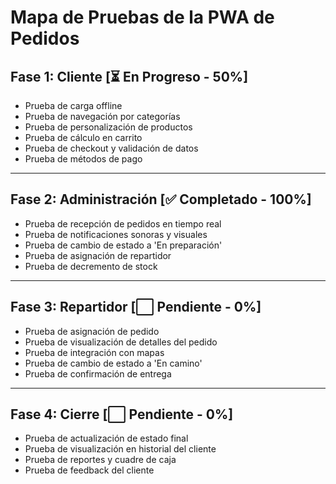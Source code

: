# Mapa de Pruebas de la PWA de Pedidos

## Fase 1: Cliente [⏳ En Progreso - 50%]

- Prueba de carga offline
- Prueba de navegación por categorías
- Prueba de personalización de productos
- Prueba de cálculo en carrito
- Prueba de checkout y validación de datos
- Prueba de métodos de pago

---

## Fase 2: Administración [✅ Completado - 100%]

- Prueba de recepción de pedidos en tiempo real
- Prueba de notificaciones sonoras y visuales
- Prueba de cambio de estado a 'En preparación'
- Prueba de asignación de repartidor
- Prueba de decremento de stock

---

## Fase 3: Repartidor [⬜ Pendiente - 0%]

- Prueba de asignación de pedido
- Prueba de visualización de detalles del pedido
- Prueba de integración con mapas
- Prueba de cambio de estado a 'En camino'
- Prueba de confirmación de entrega

---

## Fase 4: Cierre [⬜ Pendiente - 0%]

- Prueba de actualización de estado final
- Prueba de visualización en historial del cliente
- Prueba de reportes y cuadre de caja
- Prueba de feedback del cliente

